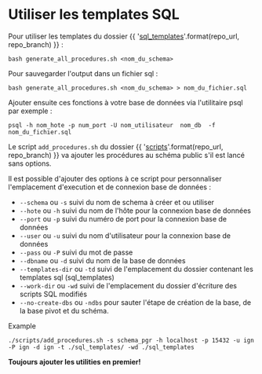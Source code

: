 # Utiliser les templates SQL

Pour utiliser les templates du dossier {{ '[sql_templates]({}tree/{}/sql_templates)'.format(repo_url, repo_branch) }} :
```
bash generate_all_procedures.sh <nom_du_schema>
```

Pour sauvegarder l'output dans un fichier sql :
```
bash generate_all_procedures.sh <nom_du_schema> > nom_du_fichier.sql
```

Ajouter ensuite ces fonctions à votre base de données via l'utilitaire psql par exemple : 

```
psql -h nom_hote -p num_port -U nom_utilisateur  nom_db  -f nom_du_fichier.sql
```

Le script `add_procedures.sh` du dossier {{ '[scripts]({}tree/{}/scripts)'.format(repo_url, repo_branch) }} va ajouter les procédures au schéma public s'il est lancé sans options.

Il est possible d'ajouter des options à ce script pour personnaliser l'emplacement d'execution et de connexion base de données : 

- `--schema` ou `-s` suivi du nom de schema à créer et ou utiliser
- `--hote` ou `-h` suivi du nom de l'hôte pour la connexion base de données  
- `--port` ou `-p` suivi du numéro de port pour la connexion base de données
- `--user` ou `-u` suivi du nom d'utilisateur pour la connexion base de données
- `--pass` ou `-P` suivi du mot de passe
- `--dbname` ou `-d` suivi du nom de la base de données
- `--templates-dir` ou `-td` suivi de l'emplacement du dossier contenant les templates sql (sql_templates)
- `--work-dir` ou `-wd` suivi de l'emplacement du dossier d'écriture des scripts SQL modifiés
- `--no-create-dbs` ou `-ndbs` pour sauter l'étape de création de la base, de la base pivot et du schéma. 

Example

```
./scripts/add_procedures.sh -s schema_pgr -h localhost -p 15432 -u ign -P ign -d ign -t ./sql_templates/ -wd ./sql_templates
```

**Toujours ajouter les utilities en premier!**
